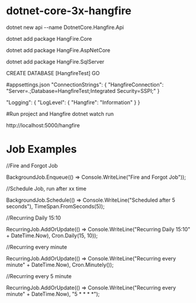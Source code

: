 # dotnet-core-3x-hangfire
dotnet new api --name DotnetCore.Hangfire.Api

dotnet add package HangFire.Core

dotnet add package HangFire.AspNetCore

dotnet add package HangFire.SqlServer

CREATE DATABASE [HangfireTest]
GO

#appsettings.json
"ConnectionStrings": {
    "HangfireConnection": "Server=.;Database=HangfireTest;Integrated Security=SSPI;"
  }
  
   "Logging": {
    "LogLevel": {
      "Hangfire": "Information"
    }
  }
  
 #Run project and Hangfire 
 dotnet watch run
 
 http://localhost:5000/hangfire
  
  
  # Job Examples
  //Fire and Forgot Job
  
  BackgroundJob.Enqueue(() => Console.WriteLine("Fire and Forgot Job"));

  //Schedule Job, run after xx time
  
  BackgroundJob.Schedule(() => Console.WriteLine("Scheduled after 5 seconds"), TimeSpan.FromSeconds(5));

  //Recurring Daily 15:10
  
  RecurringJob.AddOrUpdate(() => Console.WriteLine("Recurring Daily 15:10" + DateTime.Now), Cron.Daily(15, 10));

  //Recurring every minute
  
  RecurringJob.AddOrUpdate(() => Console.WriteLine("Recurring every minute" + DateTime.Now), Cron.Minutely());

  //Recurring every 5 minute
  
  RecurringJob.AddOrUpdate(() => Console.WriteLine("Recurring every minute" + DateTime.Now), "5 * * * *");
  
